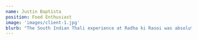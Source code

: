 ```yaml
---
name: Justin Baptista
position: Food Enthusiast
image: 'images/client-1.jpg'
blurb: "The South Indian Thali experience at Radha ki Rasoi was absolutely incredible! Every dish was bursting with authentic flavors, and Radha's storytelling made the meal even more special. It felt like dining with family."
---
```

